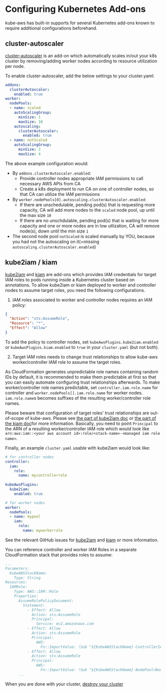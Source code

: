 # Configuring Kubernetes Add-ons

kube-aws has built-in supports for several Kubernetes add-ons known to require additional configurations beforehand.

## cluster-autoscaler

[cluster-autoscaler](https://github.com/kubernetes/autoscaler/tree/master/cluster-autoscaler) is an add-on which automatically
scales in/out your k8s cluster by removing/adding worker nodes according to resource utilization per node.

To enable cluster-autoscaler, add the below settings to your cluster.yaml:

```yaml
addons:
  clusterAutoscaler:
    enabled: true
worker:
  nodePools:
  - name: scaled
    autoScalingGroup:
      minSize: 1
      maxSize: 10
    autoscaling:
      clusterAutoscaler:
        enabled: true
  - name: notScaled
    autoScalingGroup:
      minSize: 2
      maxSize: 4
```

The above example configuration would:

* By `addons.clusterAutoscaler.enabled`:
  * Provide controller nodes appropriate IAM permissions to call necessary AWS APIs from CA
  * Create a k8s deployment to run CA on one of controller nodes, so that CA can utilize the IAM permissions
* By `worker.nodePools[0].autoscaling.clusterAutoscaler.enabled`:
  * If there are unschedulable, pending pod(s) that is requesting more capacity, CA will add more nodes to the `scaled` node pool, up until the max size `10`
  * If there are no unschdulable, pending pod(s) that is waiting for more capacity and one or more nodes are in low utlization, CA will remove node(s), down until the min size `1`
* The second node pool `notScaled` is scaled manually by YOU, because you had not the autoscaling on it(=missing `autoscaling.clusterAutoscaler.enabled`)

## kube2iam / kiam
 
[kube2iam](https://github.com/jtblin/kube2iam) and [kiam](https://github.com/uswitch/kiam) are add-ons which provides IAM credentials for target IAM roles to pods running inside a Kubernetes cluster based on annotations.
To allow kube2iam or kiam deployed to worker and controller nodes to assume target roles, you need the following configurations.

1. IAM roles associated to worker and controller nodes requires an IAM policy:
 
  ```json
  {
    "Action": "sts:AssumeRole",
    "Resource": "*",
    "Effect": "Allow"
  }
  ```

  To add the policy to controller nodes, set `kubeAwsPlugins.kube2iam.enabled` or `kubeAwsPlugins.kiam.enabled` to `true` in your `cluster.yaml` (but not both).

2. Target IAM roles needs to change trust relationships to allow kube-aws worker/controller IAM role to assume the target roles.

  As CloudFormation generates unpredictable role names containing random IDs by default, it is recommended to make them predictable at first so that you can easily automate configuring trust relationships afterwards.
  To make worker/controller role names predictable, set `controller.iam.role.name` for controller and `worker.nodePools[].iam.role.name` for worker nodes.
  `iam.role.name`s becomes suffixes of the resulting worker/controller role names. 
  
  Please beware that configuration of target roles' trust relationships are out-of-scope of kube-aws.
  Please see [the part of kube2iam doc](https://github.com/jtblin/kube2iam#iam-roles) or [the part of the kiam doc](https://github.com/uswitch/kiam/blob/master/docs/IAM.md)for more information.
  Basically, you need to point `Principal` to the ARN of a resulting worker/controller IAM role which would look like `arn:aws:iam::<your aws account id>:role/<stack-name>-<managed iam role name>`. 

Finally, an example `cluster.yaml` usable with kube2iam would look like:

```yaml
# for controller nodes
controller:
  iam:
    role:
      name: mycontrollerrole
 
kubeAwsPlugins:
  kube2iam:
    enabled: true

# for worker nodes
worker:
  nodePools:
  - name: mypool
    iam:
      role:
        name: myworkerrole
 ```

See the relevant GitHub issues for [kube2iam](https://github.com/kube-aws/kube-aws/issues/253) and [kiam](https://github.com/kube-aws/kube-aws/issues/1055) or more information.

You can reference controller and worker IAM Roles in a separate CloudFormation stack that provides roles to assume:

```yaml
...
Parameters:
  KubeAWSStackName:
    Type: String
Resources:
  IAMRole:
    Type: AWS::IAM::Role
    Properties:
      AssumeRolePolicyDocument:
        Statement:
          - Effect: Allow
            Action: sts:AssumeRole
            Principal:
              Service: ec2.amazonaws.com
          - Effect: Allow
            Action: sts:AssumeRole
            Principal:
              AWS:
                Fn::ImportValue: !Sub "${KubeAWSStackName}-ControllerIAMRoleArn"
          - Effect: Allow
            Action: sts:AssumeRole
            Principal:
              AWS:
                Fn::ImportValue: !Sub "${KubeAWSStackName}-NodePool<Node Pool Name>WorkerIAMRoleArn"
      ...
```

When you are done with your cluster, [destroy your cluster][getting-started-step-7]

[getting-started-step-1]: step-1-configure.md
[getting-started-step-2]: step-2-render.md
[getting-started-step-3]: step-3-launch.md
[getting-started-step-4]: step-4-update.md
[getting-started-step-5]: step-5-add-node-pool.md
[getting-started-step-6]: step-6-configure-add-ons.md
[getting-started-step-7]: step-7-destroy.md
